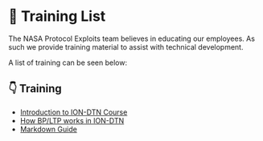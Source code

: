# :school: Training List

The NASA Protocol Exploits team believes in educating our employees. As such we provide training material to assist with technical development.

A list of training can be seen below:

## :point_down: Training
  - [Introduction to ION-DTN Course](ion-dtn-course.md)
  - [How BP/LTP works in ION-DTN](how-bp-and-ltp-work.md)
  - [Markdown Guide](markdown-guide.md)
